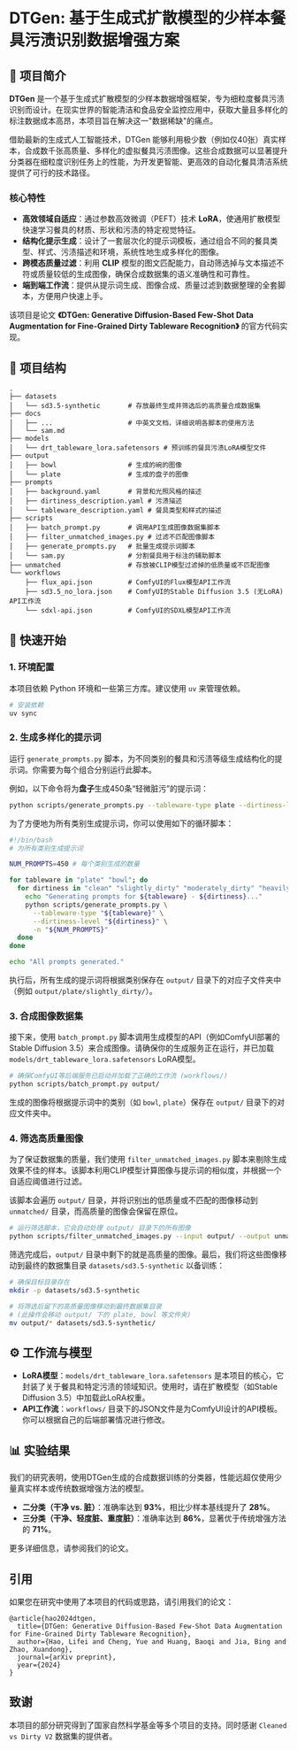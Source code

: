 # DTGen: 基于生成式扩散模型的少样本餐具污渍识别数据增强方案

## 📖 项目简介

**DTGen** 是一个基于生成式扩散模型的少样本数据增强框架，专为细粒度餐具污渍识别而设计。在现实世界的智能清洁和食品安全监控应用中，获取大量且多样化的标注数据成本高昂，本项目旨在解决这一"数据稀缺"的痛点。

借助最新的生成式人工智能技术，DTGen 能够利用极少数（例如仅40张）真实样本，合成数千张高质量、多样化的虚拟餐具污渍图像。这些合成数据可以显著提升分类器在细粒度识别任务上的性能，为开发更智能、更高效的自动化餐具清洁系统提供了可行的技术路径。

### 核心特性

  * **高效领域自适应**：通过参数高效微调（PEFT）技术 **LoRA**，使通用扩散模型快速学习餐具的材质、形状和污渍的特定视觉特征。
  * **结构化提示生成**：设计了一套层次化的提示词模板，通过组合不同的餐具类型、样式、污渍描述和环境，系统性地生成多样化的图像。
  * **跨模态质量过滤**：利用 **CLIP** 模型的图文匹配能力，自动筛选掉与文本描述不符或质量较低的生成图像，确保合成数据集的语义准确性和可靠性。
  * **端到端工作流**：提供从提示词生成、图像合成、质量过滤到数据整理的全套脚本，方便用户快速上手。

该项目是论文 **《DTGen: Generative Diffusion-Based Few-Shot Data Augmentation for Fine-Grained Dirty Tableware Recognition》** 的官方代码实现。

## 📂 项目结构

```
.
├── datasets
│   └── sd3.5-synthetic       # 存放最终生成并筛选后的高质量合成数据集
├── docs
│   ├── ...                   # 中英文文档，详细说明各脚本的使用方法
│   └── sam.md
├── models
│   └── drt_tableware_lora.safetensors # 预训练的餐具污渍LoRA模型文件
├── output
│   ├── bowl                  # 生成的碗的图像
│   └── plate                 # 生成的盘子的图像
├── prompts
│   ├── background.yaml       # 背景和光照风格的描述
│   ├── dirtiness_description.yaml # 污渍描述
│   └── tableware_description.yaml # 餐具类型和样式的描述
├── scripts
│   ├── batch_prompt.py       # 调用API生成图像数据集脚本
│   ├── filter_unmatched_images.py # 过滤不匹配图像脚本
│   ├── generate_prompts.py   # 批量生成提示词脚本
│   └── sam.py                # 分割餐具用于标注的辅助脚本
├── unmatched                 # 存放被CLIP模型过滤掉的低质量或不匹配图像
└── workflows
    ├── flux_api.json         # ComfyUI的Flux模型API工作流
    ├── sd3.5_no_lora.json    # ComfyUI的Stable Diffusion 3.5 (无LoRA) API工作流
    └── sdxl-api.json         # ComfyUI的SDXL模型API工作流
```

## 🚀 快速开始

### 1\. 环境配置

本项目依赖 Python 环境和一些第三方库。建议使用 `uv` 来管理依赖。

```bash
# 安装依赖
uv sync
```

### 2\. 生成多样化的提示词

运行 `generate_prompts.py` 脚本，为不同类别的餐具和污渍等级生成结构化的提示词。你需要为每个组合分别运行此脚本。

例如，以下命令将为**盘子**生成450条“轻微脏污”的提示词：
```bash
python scripts/generate_prompts.py --tableware-type plate --dirtiness-level slightly_dirty -n 450
```

为了方便地为所有类别生成提示词，你可以使用如下的循环脚本：

```bash
#!/bin/bash
# 为所有类别生成提示词

NUM_PROMPTS=450 # 每个类别生成的数量

for tableware in "plate" "bowl"; do
  for dirtiness in "clean" "slightly_dirty" "moderately_dirty" "heavily_dirty"; do
    echo "Generating prompts for ${tableware} - ${dirtiness}..."
    python scripts/generate_prompts.py \
      --tableware-type "${tableware}" \
      --dirtiness-level "${dirtiness}" \
      -n "${NUM_PROMPTS}"
  done
done

echo "All prompts generated."
```

执行后，所有生成的提示词将根据类别保存在 `output/` 目录下的对应子文件夹中（例如 `output/plate/slightly_dirty/`）。

### 3\. 合成图像数据集

接下来，使用 `batch_prompt.py` 脚本调用生成模型的API（例如ComfyUI部署的Stable Diffusion 3.5）来合成图像。请确保你的生成服务正在运行，并已加载 `models/drt_tableware_lora.safetensors` LoRA模型。

```bash
# 确保ComfyUI等后端服务已启动并加载了正确的工作流 (workflows/)
python scripts/batch_prompt.py output/
```

生成的图像将根据提示词中的类别（如 `bowl`, `plate`）保存在 `output/` 目录下的对应文件夹中。

### 4\. 筛选高质量图像

为了保证数据集的质量，我们使用 `filter_unmatched_images.py` 脚本来剔除生成效果不佳的样本。该脚本利用CLIP模型计算图像与提示词的相似度，并根据一个自适应阈值进行过滤。

该脚本会遍历 `output/` 目录，并将识别出的低质量或不匹配的图像移动到 `unmatched/` 目录，而高质量的图像会保留在原位。

```bash
# 运行筛选脚本，它会自动处理 output/ 目录下的所有图像
python scripts/filter_unmatched_images.py --input output/ --output unmatched/
```

筛选完成后，`output/` 目录中剩下的就是高质量的图像。最后，我们将这些图像移动到最终的数据集目录 `datasets/sd3.5-synthetic` 以备训练：

```bash
# 确保目标目录存在
mkdir -p datasets/sd3.5-synthetic

# 将筛选后留下的高质量图像移动到最终数据集目录
# (此操作会移动 output/ 下的 plate, bowl 等文件夹)
mv output/* datasets/sd3.5-synthetic/
```

## ⚙️ 工作流与模型

  * **LoRA模型**：`models/drt_tableware_lora.safetensors` 是本项目的核心，它封装了关于餐具和特定污渍的领域知识。使用时，请在扩散模型（如Stable Diffusion 3.5）中加载此LoRA权重。
  * **API工作流**：`workflows/` 目录下的JSON文件是为ComfyUI设计的API模板。你可以根据自己的后端部署情况进行修改。

## 📊 实验结果

我们的研究表明，使用DTGen生成的合成数据训练的分类器，性能远超仅使用少量真实样本或传统数据增强方法的模型。

  * **二分类（干净 vs. 脏）**：准确率达到 **93%**，相比少样本基线提升了 **28%**。
  * **三分类（干净、轻度脏、重度脏）**：准确率达到 **86%**，显著优于传统增强方法的 **71%**。

更多详细信息，请参阅我们的论文。

## 引用

如果您在研究中使用了本项目的代码或思路，请引用我们的论文：

```
@article{hao2024dtgen,
  title={DTGen: Generative Diffusion-Based Few-Shot Data Augmentation for Fine-Grained Dirty Tableware Recognition},
  author={Hao, Lifei and Cheng, Yue and Huang, Baoqi and Jia, Bing and Zhao, Xuandong},
  journal={arXiv preprint},
  year={2024}
}
```

## 致谢

本项目的部分研究得到了国家自然科学基金等多个项目的支持。同时感谢 `Cleaned vs Dirty V2` 数据集的提供者。